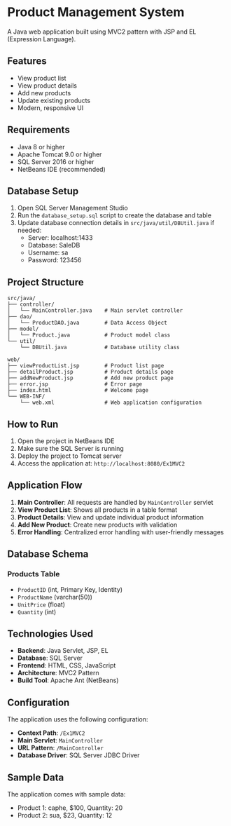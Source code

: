 # Product Management System

A Java web application built using MVC2 pattern with JSP and EL (Expression Language).

## Features

- View product list
- View product details
- Add new products
- Update existing products
- Modern, responsive UI

## Requirements

- Java 8 or higher
- Apache Tomcat 9.0 or higher
- SQL Server 2016 or higher
- NetBeans IDE (recommended)

## Database Setup

1. Open SQL Server Management Studio
2. Run the `database_setup.sql` script to create the database and table
3. Update database connection details in `src/java/util/DBUtil.java` if needed:
   - Server: localhost:1433
   - Database: SaleDB
   - Username: sa
   - Password: 123456

## Project Structure

```
src/java/
├── controller/
│   └── MainController.java    # Main servlet controller
├── dao/
│   └── ProductDAO.java        # Data Access Object
├── model/
│   └── Product.java           # Product model class
└── util/
    └── DBUtil.java            # Database utility class

web/
├── viewProductList.jsp        # Product list page
├── detailProduct.jsp          # Product details page
├── addNewProduct.jsp          # Add new product page
├── error.jsp                  # Error page
├── index.html                 # Welcome page
└── WEB-INF/
    └── web.xml                # Web application configuration
```

## How to Run

1. Open the project in NetBeans IDE
2. Make sure the SQL Server is running
3. Deploy the project to Tomcat server
4. Access the application at: `http://localhost:8080/Ex1MVC2`

## Application Flow

1. **Main Controller**: All requests are handled by `MainController` servlet
2. **View Product List**: Shows all products in a table format
3. **Product Details**: View and update individual product information
4. **Add New Product**: Create new products with validation
5. **Error Handling**: Centralized error handling with user-friendly messages

## Database Schema

### Products Table
- `ProductID` (int, Primary Key, Identity)
- `ProductName` (varchar(50))
- `UnitPrice` (float)
- `Quantity` (int)

## Technologies Used

- **Backend**: Java Servlet, JSP, EL
- **Database**: SQL Server
- **Frontend**: HTML, CSS, JavaScript
- **Architecture**: MVC2 Pattern
- **Build Tool**: Apache Ant (NetBeans)

## Configuration

The application uses the following configuration:
- **Context Path**: `/Ex1MVC2`
- **Main Servlet**: `MainController`
- **URL Pattern**: `/MainController`
- **Database Driver**: SQL Server JDBC Driver

## Sample Data

The application comes with sample data:
- Product 1: caphe, $100, Quantity: 20
- Product 2: sua, $23, Quantity: 12
